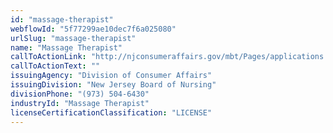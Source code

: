 ```yaml
---
id: "massage-therapist"
webflowId: "5f77299ae10dec7f6a025080"
urlSlug: "massage-therapist"
name: "Massage Therapist"
callToActionLink: "http://njconsumeraffairs.gov/mbt/Pages/applications.aspx"
callToActionText: ""
issuingAgency: "Division of Consumer Affairs"
issuingDivision: "New Jersey Board of Nursing"
divisionPhone: "(973) 504-6430"
industryId: "Massage Therapist"
licenseCertificationClassification: "LICENSE"
---
```

